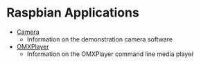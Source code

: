 # Raspbian Applications

- [Camera](./camera.md)
    - Information on the demonstration camera software
- [OMXPlayer](./omxplayer.md)
    - Information on the OMXPlayer command line media player

